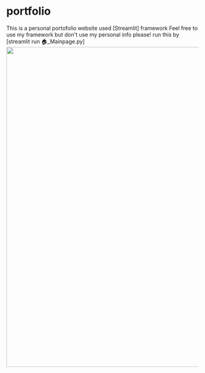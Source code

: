 # portfolio
This is a personal portofolio website used [Streamlit] framework
Feel free to use my framework but don't use my personal info please!
run this by [streamlit run 🏠_Mainpage.py]
<img width="840"  src="https://github.com/Rsirp0c/portfolio/blob/main/src/Screenshot.png">
